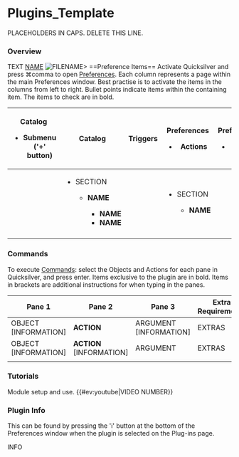 # Plugins\_Template

PLACEHOLDERS IN CAPS. DELETE THIS LINE.

### Overview

TEXT [NAME](http://link) ![FILENAME>](FILENAME) ==Preference Items== Activate Quicksilver and press ⌘comma to open [Preferences](https://docs.qsapp.com/documentation/Preferences). Each column represents a page within the main Preferences window. Best practise is to activate the items in the columns from left to right. Bullet points indicate items within the containing item. The items to check are in bold.

| <p>Catalog</p><ul><li>Submenu ('+' button)</li></ul> | Catalog                                                                                                                                             | Triggers | <p>Preferences</p><ul><li>Actions</li></ul>                             | <p>Preferences</p><ul><li>Sidebar</li></ul> | <p>Preferences</p><ul><li>Appearance</li></ul> | <p>Preferences</p><ul><li>NAME</li></ul> |
| ---------------------------------------------------- | --------------------------------------------------------------------------------------------------------------------------------------------------- | -------- | ----------------------------------------------------------------------- | ------------------------------------------- | ---------------------------------------------- | ---------------------------------------- |
|                                                      | <ul><li><p>SECTION</p><ul><li><p><strong>NAME</strong></p><ul><li><strong>NAME</strong></li><li><strong>NAME</strong></li></ul></li></ul></li></ul> |          | <ul><li><p>SECTION</p><ul><li><strong>NAME</strong></li></ul></li></ul> |                                             |                                                |                                          |
|                                                      |                                                                                                                                                     |          |                                                                         |                                             |                                                |                                          |

### Commands

To execute [Commands](https://docs.qsapp.com/documentation/Commands): select the Objects and Actions for each pane in Quicksilver, and press enter. Items exclusive to the plugin are in bold. Items in brackets are additional instructions for when typing in the panes.

| Pane 1                | Pane 2                    | Pane 3                  | Extra Requirements | Notes |
| --------------------- | ------------------------- | ----------------------- | ------------------ | ----- |
| OBJECT \[INFORMATION] | **ACTION**                | ARGUMENT \[INFORMATION] | EXTRAS             | NOTES |
| OBJECT \[INFORMATION] | **ACTION** \[INFORMATION] | ARGUMENT                | EXTRAS             | NOTES |
|                       |                           |                         |                    |       |

### Tutorials

Module setup and use. \{{#ev:youtube|VIDEO NUMBER\}}

### Plugin Info

This can be found by pressing the 'i' button at the bottom of the Preferences window when the plugin is selected on the Plug-ins page.

INFO
